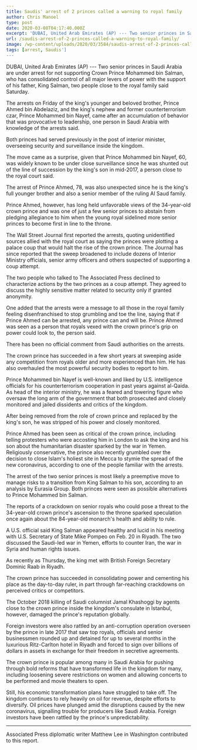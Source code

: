```yaml
---
title: Saudis' arrest of 2 princes called a warning to royal family
author: Chris Manoel
type: post
date: 2020-03-08T04:17:40.000Z
excerpt: 'DUBAI, United Arab Emirates (AP) --- Two senior princes in Saudi Arabia are under arrest for not supporting Crown Prince Mohammed bin Salman, who has consolidated control of all major levers of power with the support of his father, King Salman, two people close to the royal family said Saturday. The arrests on Friday of&hellip;'
url: /saudis-arrest-of-2-princes-called-a-warning-to-royal-family/
image: /wp-content/uploads/2020/03/3584/saudis-arrest-of-2-princes-called-a-warning-to-royal-family.jpg
tags: [arrest, Saudis']
---
```


DUBAI, United Arab Emirates (AP) --- Two senior princes in Saudi Arabia are under arrest for not supporting Crown Prince Mohammed bin Salman, who has consolidated control of all major levers of power with the support of his father, King Salman, two people close to the royal family said Saturday.

The arrests on Friday of the king's younger and beloved brother, Prince Ahmed bin Abdelaziz, and the king's nephew and former counterterrorism czar, Prince Mohammed bin Nayef, came after an accumulation of behavior that was provocative to leadership, one person in Saudi Arabia with knowledge of the arrests said.

Both princes had served previously in the post of interior minister, overseeing security and surveillance inside the kingdom.

The move came as a surprise, given that Prince Mohammed bin Nayef, 60, was widely known to be under close surveillance since he was shunted out of the line of succession by the king's son in mid-2017, a person close to the royal court said.

The arrest of Prince Ahmed, 78, was also unexpected since he is the king's full younger brother and also a senior member of the ruling Al Saud family.

Prince Ahmed, however, has long held unfavorable views of the 34-year-old crown prince and was one of just a few senior princes to abstain from pledging allegiance to him when the young royal sidelined more senior princes to become first in line to the throne.

The Wall Street Journal first reported the arrests, quoting unidentified sources allied with the royal court as saying the princes were plotting a palace coup that would halt the rise of the crown prince. The Journal has since reported that the sweep broadened to include dozens of Interior Ministry officials, senior army officers and others suspected of supporting a coup attempt.

The two people who talked to The Associated Press declined to characterize actions by the two princes as a coup attempt. They agreed to discuss the highly sensitive matter related to security only if granted anonymity.

One added that the arrests were a message to all those in the royal family feeling disenfranchised to stop grumbling and toe the line, saying that if Prince Ahmed can be arrested, any prince can and will be. Prince Ahmed was seen as a person that royals vexed with the crown prince's grip on power could look to, the person said.

There has been no official comment from Saudi authorities on the arrests.

The crown prince has succeeded in a few short years at sweeping aside any competition from royals older and more experienced than him. He has also overhauled the most powerful security bodies to report to him.

Prince Mohammed bin Nayef is well-known and liked by U.S. intelligence officials for his counterterrorism cooperation in past years against al-Qaida. As head of the interior ministry, he was a feared and towering figure who oversaw the long arm of the government that both prosecuted and closely monitored and jailed dissidents and critics of the kingdom.

After being removed from the role of crown prince and replaced by the king's son, he was stripped of his power and closely monitored.

Prince Ahmed has been seen as critical of the crown prince, including telling protesters who were accosting him in London to ask the king and his son about the humanitarian disaster sparked by the war in Yemen. Religiously conservative, the prince also recently grumbled over the decision to close Islam's holiest site in Mecca to stymie the spread of the new coronavirus, according to one of the people familiar with the arrests.

The arrest of the two senior princes is most likely a preemptive move to manage risks to a transition from King Salman to his son, according to an analysis by Eurasia Group. Both princes were seen as possible alternatives to Prince Mohammed bin Salman.

The reports of a crackdown on senior royals who could pose a threat to the 34-year-old crown prince's ascension to the throne sparked speculation once again about the 84-year-old monarch's health and ability to rule.

A U.S. official said King Salman appeared healthy and lucid in his meeting with U.S. Secretary of State Mike Pompeo on Feb. 20 in Riyadh. The two discussed the Saudi-led war in Yemen, efforts to counter Iran, the war in Syria and human rights issues.

As recently as Thursday, the king met with British Foreign Secretary Dominic Raab in Riyadh.

The crown prince has succeeded in consolidating power and cementing his place as the day-to-day ruler, in part through far-reaching crackdowns on perceived critics or competitors.

The October 2018 killing of Saudi columnist Jamal Khashoggi by agents close to the crown prince inside the kingdom's consulate in Istanbul, however, damaged the prince's reputation globally.

Foreign investors were also rattled by an anti-corruption operation overseen by the prince in late 2017 that saw top royals, officials and senior businessmen rounded up and detained for up to several months in the luxurious Ritz-Carlton hotel in Riyadh and forced to sign over billions of dollars in assets in exchange for their freedom in secretive agreements.

The crown prince is popular among many in Saudi Arabia for pushing through bold reforms that have transformed life in the kingdom for many, including loosening severe restrictions on women and allowing concerts to be performed and movie theaters to open.

Still, his economic transformation plans have struggled to take off. The kingdom continues to rely heavily on oil for revenue, despite efforts to diversify. Oil prices have plunged amid the disruptions caused by the new coronavirus, signalling trouble for producers like Saudi Arabia. Foreign investors have been rattled by the prince's unpredictability.

* * *

Associated Press diplomatic writer Matthew Lee in Washington contributed to this report.

